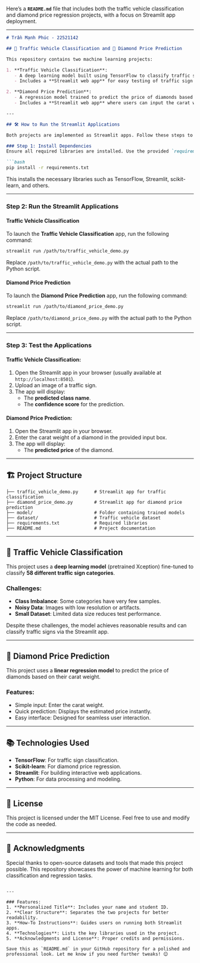 Here’s a **`README.md`** file that includes both the traffic vehicle classification and diamond price regression projects, with a focus on Streamlit app deployment.

---

```markdown
# Trần Mạnh Phúc - 22521142

## 🚦 Traffic Vehicle Classification and 💎 Diamond Price Prediction

This repository contains two machine learning projects:

1. **Traffic Vehicle Classification**:
   - A deep learning model built using TensorFlow to classify traffic signs into **58 different categories**.
   - Includes a **Streamlit web app** for easy testing of traffic sign classification.

2. **Diamond Price Prediction**:
   - A regression model trained to predict the price of diamonds based on their carat weight.
   - Includes a **Streamlit web app** where users can input the carat weight of a diamond and get an estimated price.

---

## 🛠️ How to Run the Streamlit Applications

Both projects are implemented as Streamlit apps. Follow these steps to set up and run the apps:

### Step 1: Install Dependencies
Ensure all required libraries are installed. Use the provided `requirements.txt`:

```bash
pip install -r requirements.txt
```

This installs the necessary libraries such as TensorFlow, Streamlit, scikit-learn, and others.

---

### Step 2: Run the Streamlit Applications

#### Traffic Vehicle Classification

To launch the **Traffic Vehicle Classification** app, run the following command:

```bash
streamlit run /path/to/traffic_vehicle_demo.py
```

Replace `/path/to/traffic_vehicle_demo.py` with the actual path to the Python script.

#### Diamond Price Prediction

To launch the **Diamond Price Prediction** app, run the following command:

```bash
streamlit run /path/to/diamond_price_demo.py
```

Replace `/path/to/diamond_price_demo.py` with the actual path to the Python script.

---

### Step 3: Test the Applications

#### Traffic Vehicle Classification:
1. Open the Streamlit app in your browser (usually available at `http://localhost:8501`).
2. Upload an image of a traffic sign.
3. The app will display:
   - The **predicted class name**.
   - The **confidence score** for the prediction.

#### Diamond Price Prediction:
1. Open the Streamlit app in your browser.
2. Enter the carat weight of a diamond in the provided input box.
3. The app will display:
   - The **predicted price** of the diamond.

---

## 🏗️ Project Structure

```
├── traffic_vehicle_demo.py      # Streamlit app for traffic classification
├── diamond_price_demo.py        # Streamlit app for diamond price prediction
├── model/                       # Folder containing trained models
├── dataset/                     # Traffic vehicle dataset
├── requirements.txt             # Required libraries
├── README.md                    # Project documentation
```

---

## 🚦 Traffic Vehicle Classification

This project uses a **deep learning model** (pretrained Xception) fine-tuned to classify **58 different traffic sign categories**. 

### Challenges:
- **Class Imbalance**: Some categories have very few samples.
- **Noisy Data**: Images with low resolution or artifacts.
- **Small Dataset**: Limited data size reduces test performance.

Despite these challenges, the model achieves reasonable results and can classify traffic signs via the Streamlit app.

---

## 💎 Diamond Price Prediction

This project uses a **linear regression model** to predict the price of diamonds based on their carat weight.

### Features:
- Simple input: Enter the carat weight.
- Quick prediction: Displays the estimated price instantly.
- Easy interface: Designed for seamless user interaction.

---

## 📚 Technologies Used

- **TensorFlow**: For traffic sign classification.
- **Scikit-learn**: For diamond price regression.
- **Streamlit**: For building interactive web applications.
- **Python**: For data processing and modeling.

---

## 📜 License

This project is licensed under the MIT License. Feel free to use and modify the code as needed.

---

## 🙏 Acknowledgments

Special thanks to open-source datasets and tools that made this project possible. This repository showcases the power of machine learning for both classification and regression tasks.
```

---

### Features:
1. **Personalized Title**: Includes your name and student ID.
2. **Clear Structure**: Separates the two projects for better readability.
3. **How-To Instructions**: Guides users on running both Streamlit apps.
4. **Technologies**: Lists the key libraries used in the project.
5. **Acknowledgments and License**: Proper credits and permissions.

Save this as `README.md` in your GitHub repository for a polished and professional look. Let me know if you need further tweaks! 😊